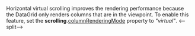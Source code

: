 Horizontal virtual scrolling improves the rendering performance because the DataGrid only renders columns that are in&nbsp;the viewpoint. To&nbsp;enable this feature, set the **scrolling**.[columnRenderingMode](/Documentation/ApiReference/UI_Components/dxDataGrid/Configuration/scrolling/#columnRenderingMode) property to&nbsp;*"virtual"*.
<--split-->